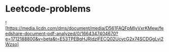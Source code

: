 # Leetcode-problems

![https://media.licdn.com/dms/document/media/D561FAQFpMIyVxrKMew/feedshare-document-pdf-analyzed/0/1664347404670?e=1712188800&v=beta&t=E53TPEBqHJRldzlFECQ02UcycG2x74SCDGgLvj2Wzso]
